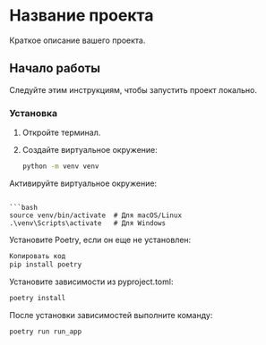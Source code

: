 # Название проекта

Краткое описание вашего проекта.

## Начало работы

Следуйте этим инструкциям, чтобы запустить проект локально.

### Установка

1. Откройте терминал.
2. Создайте виртуальное окружение:

   ```bash
   python -m venv venv
Активируйте виртуальное окружение:
```

```bash
source venv/bin/activate  # Для macOS/Linux
.\venv\Scripts\activate   # Для Windows
```


Установите Poetry, если он еще не установлен:
```bash
Копировать код
pip install poetry
```


Установите зависимости из pyproject.toml:
```bash
poetry install
```


После установки зависимостей выполните команду:
```bash
poetry run run_app
```
